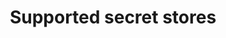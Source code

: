 ---
type: docs
title: "Supported secret stores"
linkTitle: "Supported secret stores"
weight: 30000
description: List of all the supported secret stores that can interface with Dapr
simple_list: true
---